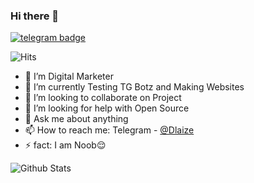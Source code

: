 ### Hi there 👋
[![telegram badge](https://img.shields.io/badge/Dlaize-30302f?style=for-the-badge&logo=telegram)](https://t.me/Dlaize)

![Hits](https://hits.seeyoufarm.com/api/count/incr/badge.svg?url=https://github.com/dakshkohli23/)

- 🔭 I’m Digital Marketer 
- 🌱 I’m currently Testing TG Botz and Making Websites
- 👯 I’m looking to collaborate on Project
- 🤔 I’m looking for help with Open Source
- 💬 Ask me about anything
- 📫 How to reach me: Telegram - [@Dlaize](https://t.me/Dlaize)
- ⚡ fact: I am Noob😌

![Github Stats](https://github-readme-stats.vercel.app/api?username=Dlaize&show_icons=true&title_color=fff&icon_color=79ff97&text_color=9f9f9f&bg_color=151515)

